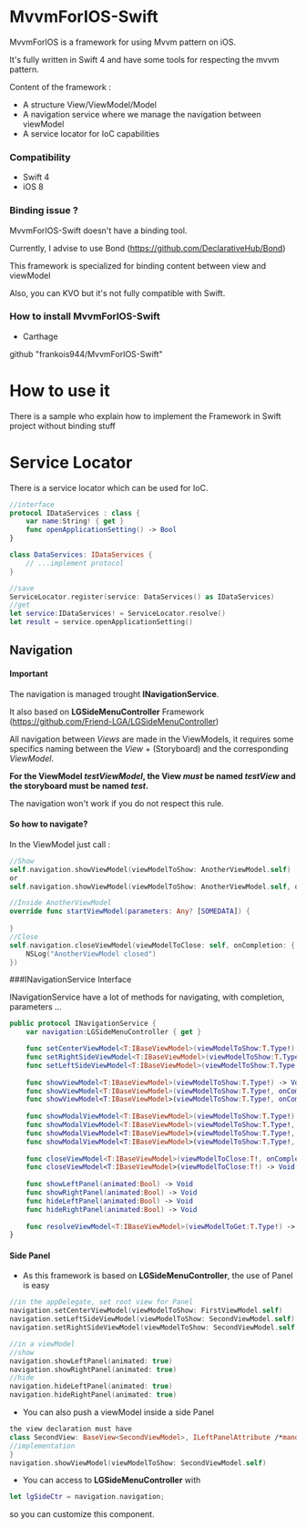 # MvvmForIOS-Swift
MvvmForIOS is a framework for using Mvvm pattern on iOS.

It's fully written in Swift 4 and have some tools for respecting the mvvm pattern.

Content of the framework :
* A structure View/ViewModel/Model
* A navigation service where we manage the navigation between viewModel
* A service locator for IoC capabilities

### Compatibility

* Swift 4
* iOS 8

### Binding issue ?

MvvmForIOS-Swift doesn't have a binding tool.

Currently, I advise to use Bond (https://github.com/DeclarativeHub/Bond)

This framework is specialized for binding content between view and viewModel

Also, you can KVO but it's not fully compatible with Swift.

### How to install MvvmForIOS-Swift

* Carthage

github "frankois944/MvvmForIOS-Swift"

# How to use it
There is a sample who explain how to implement the Framework in Swift project without binding stuff

# Service Locator
There is a service locator which can be used for IoC.

```Swift
//interface
protocol IDataServices : class {
    var name:String! { get }
    func openApplicationSetting() -> Bool
}

class DataServices: IDataServices {
    // ...implement protocol
}

//save
ServiceLocator.register(service: DataServices() as IDataServices)
//get
let service:IDataServices! = ServiceLocator.resolve()
let result = service.openApplicationSetting()
```

## Navigation

#### Important ####
The navigation is managed trought __INavigationService__.

It also based on __LGSideMenuController__ Framework (https://github.com/Friend-LGA/LGSideMenuController)

All navigation between *Views* are made in the ViewModels, it requires some specifics naming between the *View* + (Storyboard) and the corresponding *ViewModel*.


**For the ViewModel *testViewModel*, the View _must_ be named *testView* and the storyboard must be named *test*.**

The navigation won't work if you do not respect this rule.

#### So how to navigate?

In the ViewModel just call :

```Swift
//Show
self.navigation.showViewModel(viewModelToShow: AnotherViewModel.self)
or 
self.navigation.showViewModel(viewModelToShow: AnotherViewModel.self, onCompletion:nil, withParameters:[SOMEDATA])

//Inside AnotherViewModel 
override func startViewModel(parameters: Any? [SOMEDATA]) {
        
}
//Close
self.navigation.closeViewModel(viewModelToClose: self, onCompletion: { () -> (Void) in
    NSLog("AnotherViewModel closed")
})
```

###INavigationService Interface

INavigationService have a lot of methods for navigating, with completion, parameters ...
```Swift
public protocol INavigationService {
    var navigation:LGSideMenuController { get }

    func setCenterViewModel<T:IBaseViewModel>(viewModelToShow:T.Type!) -> Void
    func setRightSideViewModel<T:IBaseViewModel>(viewModelToShow:T.Type!) -> Void
    func setLeftSideViewModel<T:IBaseViewModel>(viewModelToShow:T.Type!) -> Void
    
    func showViewModel<T:IBaseViewModel>(viewModelToShow:T.Type!) -> Void
    func showViewModel<T:IBaseViewModel>(viewModelToShow:T.Type!, onCompletion:(() -> (Void))?) -> Void
    func showViewModel<T:IBaseViewModel>(viewModelToShow:T.Type!, onCompletion:(() -> (Void))?, withParameters:AnyObject?) -> Void
    
    func showModalViewModel<T:IBaseViewModel>(viewModelToShow:T.Type!) -> Void
    func showModalViewModel<T:IBaseViewModel>(viewModelToShow:T.Type!, onCompletion:(() -> (Void))?) -> Void
    func showModalViewModel<T:IBaseViewModel>(viewModelToShow:T.Type!, onCompletion:(() -> (Void))?, customizeModal:((UIViewController) -> (Void))?) -> Void
    func showModalViewModel<T:IBaseViewModel>(viewModelToShow:T.Type!, onCompletion:(() -> (Void))?, customizeModal:((UIViewController) -> (Void))?, withParameters:AnyObject?) -> Void
    
    func closeViewModel<T:IBaseViewModel>(viewModelToClose:T!, onCompletion:(() -> (Void))?) -> Void
    func closeViewModel<T:IBaseViewModel>(viewModelToClose:T!) -> Void
    
    func showLeftPanel(animated:Bool) -> Void
    func showRightPanel(animated:Bool) -> Void
    func hideLeftPanel(animated:Bool) -> Void
    func hideRightPanel(animated:Bool) -> Void
    
    func resolveViewModel<T:IBaseViewModel>(viewModelToGet:T.Type!) -> T!
}
```

#### Side Panel

* As this framework is based on __LGSideMenuController__, the use of Panel is easy

```Swift
//in the appDelegate, set root view for Panel
navigation.setCenterViewModel(viewModelToShow: FirstViewModel.self)
navigation.setLeftSideViewModel(viewModelToShow: SecondViewModel.self)
navigation.setRightSideViewModel(viewModelToShow: SecondViewModel.self)

//in a viewModel
//show
navigation.showLeftPanel(animated: true)
navigation.showRightPanel(animated: true)
//hide
navigation.hideLeftPanel(animated: true)
navigation.hideRightPanel(animated: true)
```

* You can also push a viewModel inside a side Panel 

```Swift
the view declaration must have 
class SecondView: BaseView<SecondViewModel>, ILeftPanelAttribute /*mandatory*/ {
//implementation
}
navigation.showViewModel(viewModelToShow: SecondViewModel.self)
```

* You can access to __LGSideMenuController__ with 
```Swift
let lgSideCtr = navigation.navigation;
```
so you can customize this component.

